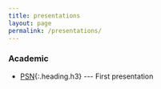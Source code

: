 ```yaml
---
title: presentations
layout: page
permalink: /presentations/
---
```


### Academic
* [PSN]{:.heading.h3} --- First presentation

[PSN]: psn/psn.html
